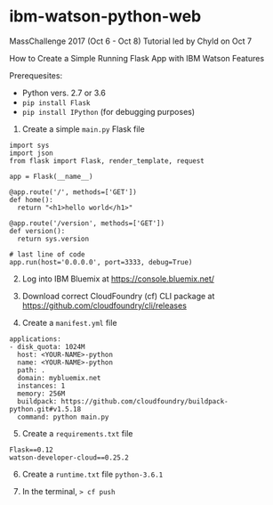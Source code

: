 # ibm-watson-python-web
MassChallenge 2017 (Oct 6 - Oct 8) 
Tutorial led by Chyld on Oct 7

How to Create a Simple Running Flask App with IBM Watson Features

Prerequesites: 
- Python vers. 2.7 or 3.6
- `pip install Flask`
- `pip install IPython` (for debugging purposes)

1. Create a simple `main.py` Flask file 
```
import sys
import json
from flask import Flask, render_template, request

app = Flask(__name__)

@app.route('/', methods=['GET'])
def home():
  return "<h1>hello world</h1>"

@app.route('/version', methods=['GET'])
def version():
  return sys.version

# last line of code
app.run(host='0.0.0.0', port=3333, debug=True)
```

2. Log into IBM Bluemix at https://console.bluemix.net/

3. Download correct CloudFoundry (cf) CLI package at https://github.com/cloudfoundry/cli/releases

4. Create a `manifest.yml` file

```
applications:
- disk_quota: 1024M
  host: <YOUR-NAME>-python
  name: <YOUR-NAME>-python
  path: .
  domain: mybluemix.net
  instances: 1
  memory: 256M
  buildpack: https://github.com/cloudfoundry/buildpack-python.git#v1.5.18
  command: python main.py
```

5. Create a `requirements.txt` file

```
Flask==0.12
watson-developer-cloud==0.25.2
```

6. Create a `runtime.txt` file
`python-3.6.1`

7. In the terminal, `> cf push`

